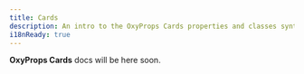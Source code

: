 ```yaml
---
title: Cards
description: An intro to the OxyProps Cards properties and classes syntax.
i18nReady: true
---
```


**OxyProps Cards** docs will be here soon.
